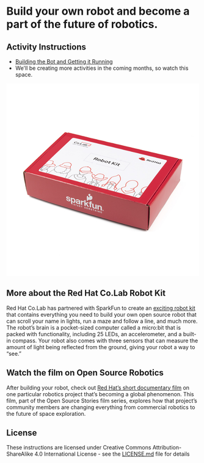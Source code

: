 # Build your own robot and become a part of the future of robotics.

## Activity Instructions 
* [Building the Bot and Getting it Running](https://github.com/RedHatOfficial/CO.LAB/blob/master/Robots/Robot%20Activity%201%20-%20Building%20the%20Bot%20%26%20Getting%20it%20Running.pdf)
* We'll be creating more activities in the coming months, so watch this space.

![picture of Co.Lab Robot Kit](images/16424-Red_Hat_Robotics_Kit-02_Updated.jpg)
## More about the Red Hat Co.Lab Robot Kit
Red Hat Co.Lab has partnered with SparkFun to create an [exciting robot kit](https://www.sparkfun.com/products/16424) that contains everything you need to build your own open source robot that can scroll your name in lights, run a maze and follow a line, and much more. The robot’s brain is a pocket-sized computer called a micro:bit that is packed with functionality, including 25 LEDs, an accelerometer, and a built-in compass. Your robot also comes with three sensors that can measure the amount of light being reflected from the ground, giving your robot a way to “see.”

## Watch the film on Open Source Robotics
After building your robot, check out [Red Hat’s short documentary film](http://www.redhat.com/robots) on one particular robotics project that’s becoming a global phenomenon. This film, part of the Open Source Stories film series, explores how that project’s community members are changing everything from commercial robotics to the future of space exploration.

## License
These instructions are licensed under Creative Commons Attribution-ShareAlike 4.0 International License - see the [LICENSE.md](LICENSE.md) file for details


